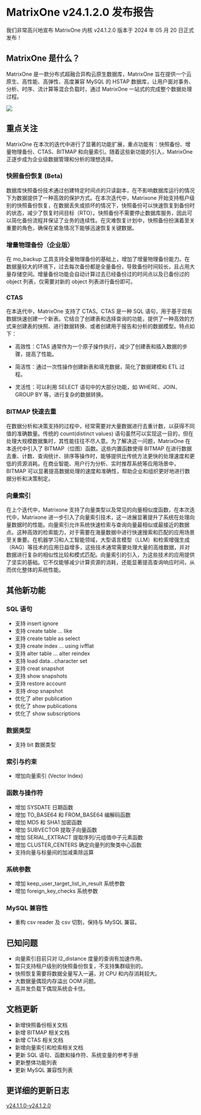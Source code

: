# MatrixOne v24.1.2.0 发布报告

我们非常高兴地宣布 MatrixOne 内核 v24.1.2.0 版本于 2024 年 05 月 20 日正式发布！

## MatrixOne 是什么？

MatrixOne 是一款分布式超融合异构云原生数据库，MatrixOne 旨在提供一个云原生、高性能、高弹性、高度兼容 MySQL 的 HSTAP 数据库，让用户面对事务、分析、时序、流计算等混合负载时，通过 MatrixOne 一站式的完成整个数据处理过程。

![](https://community-shared-data-1308875761.cos.ap-beijing.myqcloud.com/artwork/docs/Release-Notes/release-notes-1.1.0.png)

## 重点关注

MatrixOne 在本次的迭代中进行了显著的功能扩展，重点功能有：快照备份、增量物理备份、CTAS、BITMAP 和向量索引。随着这些新功能的引入，MatrixOne 正逐步成为企业级数据管理和分析的理想选择。

### 快照备份恢复 (Beta)

数据库快照备份技术通过创建特定时间点的只读副本，在不影响数据库运行的情况下为数据提供了一种高效的保护方式。在本次迭代中，Matrixone 开始支持租户级别的快照备份恢复，在数据丢失或损坏的情况下，快照备份可以快速恢复到备份时的状态，减少了恢复时间目标（RTO）。快照备份不需要停止数据库服务，因此可以简化备份流程并保证了业务的连续性。在灾难恢复计划中，快照备份扮演着至关重要的角色，确保在紧急情况下能够迅速恢复关键数据。

### 增量物理备份（企业版）

在 mo_backup 工具支持全量物理备份的基础上，增加了增量物理备份能力。在数据量较大的环境下，过去每次备份都是全量备份，导致备份时间较长，且占用大量存储空间。增量备份功能会自动计算过去已经备份过的时间点以及已备份过的 object 列表，仅需要对新的 object 列表进行备份即可。

### CTAS

在本迭代中，MatrixOne 支持了 CTAS。CTAS 是一种 SQL 语句，用于基于现有数据快速创建一个新表。它结合了创建表和选择查询的功能，提供了一种高效的方式来创建表的快照、进行数据转换、或者创建用于报告和分析的数据模型。特点如下：

- 高效性：CTAS 通常作为一个原子操作执行，减少了创建表和插入数据的步骤，提高了性能。

- 简洁性：通过一次性操作创建新表和填充数据，简化了数据建模和 ETL 过程。

- 灵活性：可以利用 SELECT 语句中的大部分功能，如 WHERE、JOIN、GROUP BY 等，进行复杂的数据转换。

### BITMAP 快速去重

在数据分析和决策支持的过程中，经常需要对大量数据进行去重计数，以获得不同值的准确数量。传统的 count(distinct values) 语句虽然可以实现这一目的，但在处理大规模数据集时，其性能往往不尽人意。为了解决这一问题，MatrixOne 在本迭代中引入了 BITMAP（位图）函数。这些内置函数使得 BITMAP 在进行数据去重、计数、查询统计、排序等操作时，能够提供比传统方法更快的处理速度和更低的资源消耗。在商业智能、用户行为分析、实时推荐系统等应用场景中，BITMAP 可以显著提高数据处理的速度和准确性，帮助企业和组织更好地进行数据分析和决策制定。

### 向量索引

在上个迭代中，Matrixone 支持了向量类型以及常见的向量相似度函数，在本次迭代中，Matrixone 进一步引入了向量索引技术，这一进展显著提升了系统在处理向量数据时的性能。向量索引允许系统快速检索与查询向量最相似或最接近的数据点。这种高效的检索能力，对于需要在海量数据中进行快速搜索和匹配的应用场景至关重要。在机器学习和人工智能领域，大型语言模型（LLM）和检索增强生成（RAG）等技术的应用日益增多，这些技术通常需要处理大量的高维数据，并对数据进行复杂的相似性比较和模式匹配。向量索引的引入，为这些技术的应用提供了坚实的基础。它不仅能够减少计算资源的消耗，还能显著提高查询响应时间，从而优化整体的系统性能。

## 其他新功能

### SQL 语句

- 支持 insert ignore
- 支持 create table ... like
- 支持 create table as select
- 支持 create index ... using ivfflat
- 支持 alter table ... alter reindex
- 支持 load data...character set
- 支持 creat snapshot
- 支持 show snapshots
- 支持 restore account
- 支持 drop snapshot
- 优化了 alter publication
- 优化了 show publications
- 优化了 show subscriptions

### 数据类型

- 支持 bit 数据类型

### 索引与约束

- 增加向量索引 (Vector Index)

### 函数与操作符

- 增加 SYSDATE 日期函数
- 增加 TO_BASE64 和 FROM_BASE64 编解码函数
- 增加 MD5 和 SHA1 加密函数
- 增加 SUBVECTOR 提取子向量函数
- 增加 SERIAL_EXTRACT 提取序列/元组值中子元素函数
- 增加 CLUSTER_CENTERS 确定向量列的聚类中心函数
- 支持向量与标量间的加减乘除运算

### 系统参数

- 增加 keep_user_target_list_in_result 系统参数
- 增加 foreign_key_checks 系统参数

### MySQL 兼容性

- 重构 csv reader 及 csv 切割，保持与 MySQL 兼容。

## 已知问题

- 向量索引目前只对 l2_distance 度量的查询有加速作用。
- 暂只支持租户级别的快照备份恢复，不支持集群级别的。
- 快照恢复需要将数据全量写入一遍，对 CPU 和内存消耗较大。
- 大数据量偶现内存溢出 OOM 问题。
- 高并发负载下偶现系统会卡住。

## 文档更新

- 新增快照备份相关文档
- 新增 BITMAP 相关文档
- 新增 CTAS 相关文档
- 新增向量索引和检索相关文档
- 更新 SQL 语句、函数和操作符、系统变量的参考手册
- 更新整体功能列表
- 更新 MySQL 兼容性列表

## 更详细的更新日志

[v24.1.1.0-v24.1.2.0](https://github.com/matrixorigin/matrixone/compare/v1.1.0...v1.2.0)